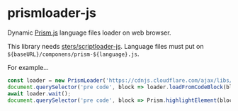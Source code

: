 # prismloader-js
Dynamic [Prism.js](https://prismjs.com/) language files loader on web browser.

This library needs [sters/scriptloader-js](https://github.com/sters/scriptloader-js).
Language files must put on `${baseURL}/componens/prism-${language}.js`.

For example...

```javascript
const loader = new PrismLoader('https://cdnjs.cloudflare.com/ajax/libs/prism/1.23.0', new ScriptLoader);
document.querySelector('pre code', block => loader.loadFromCodeBlock(block));
await loader.wait();
document.querySelector('pre code', block => Prism.highlightElement(block));
```
